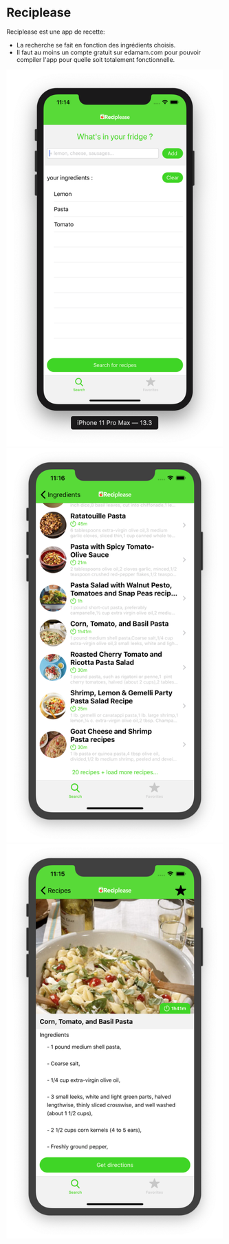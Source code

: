 # Reciplease

Reciplease est une app de recette:

- La recherche se fait en fonction des ingrédients choisis.
- Il faut au moins un compte gratuit sur edamam.com pour pouvoir compiler l'app pour quelle soit totalement fonctionnelle.

![Search](https://github.com/megaredmegared/Reciplease/blob/master/Capture%20d’écran%202020-01-10%20à%2011.14.56.png)
![Results](https://github.com/megaredmegared/Reciplease/blob/master/Capture%20d’écran%202020-01-10%20à%2011.16.41.png)
![Details](https://github.com/megaredmegared/Reciplease/blob/master/Capture%20d’écran%202020-01-10%20à%2011.15.50.png)
